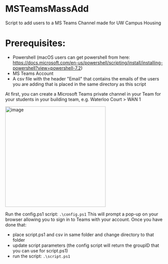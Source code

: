 # MSTeamsMassAdd
Script to add users to a MS Teams Channel made for UW Campus Housing

# Prerequisites:
- Powershell 
  (macOS users can get powershell from here: https://docs.microsoft.com/en-us/powershell/scripting/install/installing-powershell?view=powershell-7.2)
- MS Teams Account
- A csv file with the header "Email" that contains the emails of the users you are adding that is placed in the same directory as this script

At first, you can create a Microsoft Teams private channel in your Team for your students in your building team, e.g. Waterloo Court > WAN 1

<img width="318" alt="image" src="https://user-images.githubusercontent.com/26013798/166160012-81c74785-c3f5-42d9-be49-d01580533806.png">

Run the config.ps1 script: 
```.\config.ps1```
This will prompt a pop-up on your browser allowing you to sign in to Teams with your account. Once you have done that: 
- place script.ps1 and csv in same folder and change directory to that folder
- update script parameters (the config script will return the groupID that you can use for script.ps1)
- run the script: ```.\script.ps1```
